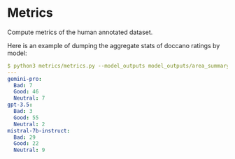 # Metrics

Compute metrics of the human annotated dataset.

Here is an example of dumping the aggregate stats of doccano ratings by model:

```yaml
$ python3 metrics/metrics.py --model_outputs model_outputs/area_summary/
---
gemini-pro:
  Bad: 7
  Good: 46
  Neutral: 7
gpt-3.5:
  Bad: 3
  Good: 55
  Neutral: 2
mistral-7b-instruct:
  Bad: 29
  Good: 22
  Neutral: 9
```

